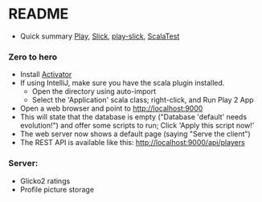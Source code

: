 # README #
* Quick summary
[Play](https://www.playframework.com/documentation/2.3.x/Home),
[Slick](http://slick.typesafe.com/doc/2.1.0/introduction.html), 
[play-slick](https://github.com/playframework/play-slick/wiki/Usage),
[ScalaTest](http://scalatest.org/plus/play)

### Zero to hero ###
 - Install [Activator](https://www.playframework.com/documentation/2.3.x/Installing)
 - If using IntelliJ, make sure you have the scala plugin installed.
   + Open the directory using auto-import
   + Select the 'Application' scala class; right-click, and Run Play 2 App
 - Open a web browser and point to [http://localhost:9000](http://localhost:9000)
 - This will state that the database is empty ("Database 'default' needs evolution!") and offer some scripts to run; Click 'Apply this script now!'
 - The web server now shows a default page (saying "Serve the client")
 - The REST API is available like this: [http://localhost:9000/api/players](http://localhost:9000/api/players)

### Server:
 * Glicko2 ratings
 * Profile picture storage